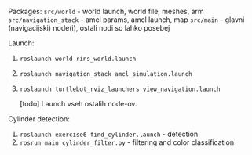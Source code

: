 
Packages:
`src/world` - world launch, world file, meshes, arm  
`src/navigation_stack` - amcl params, amcl launch, map
`src/main` - glavni (navigacijski) node(i), ostali nodi so lahko posebej

Launch:
1. `roslaunch world rins_world.launch`

2. `roslaunch navigation_stack amcl_simulation.launch`

3. `roslaunch turtlebot_rviz_launchers view_navigation.launch`

   [todo] Launch vseh ostalih node-ov.



Cylinder detection:

1. `roslaunch exercise6 find_cylinder.launch` - detection
2. `rosrun main cylinder_filter.py` - filtering and color classification

